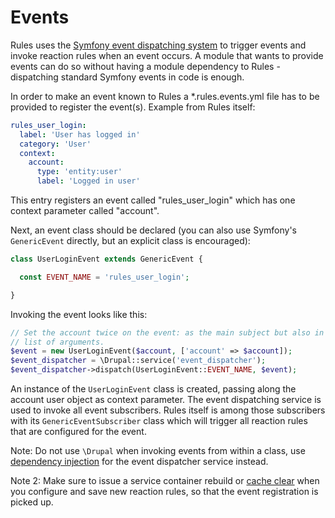 # Events

Rules uses the [Symfony event dispatching system](http://symfony.com/doc/current/components/event_dispatcher/introduction.html)
to trigger events and invoke reaction rules when an event occurs. A module that
wants to provide events can do so without having a module dependency to Rules -
dispatching standard Symfony events in code is enough.

In order to make an event known to Rules a *.rules.events.yml file has to be
provided to register the event(s). Example from Rules itself:

```yaml
rules_user_login:
  label: 'User has logged in'
  category: 'User'
  context:
    account:
      type: 'entity:user'
      label: 'Logged in user'
```

This entry registers an event called "rules_user_login" which has one context
parameter called "account".

Next, an event class should be declared (you can also use Symfony's
```GenericEvent``` directly, but an explicit class is encouraged):

```php
class UserLoginEvent extends GenericEvent {

  const EVENT_NAME = 'rules_user_login';

}
```

Invoking the event looks like this:

```php
// Set the account twice on the event: as the main subject but also in the
// list of arguments.
$event = new UserLoginEvent($account, ['account' => $account]);
$event_dispatcher = \Drupal::service('event_dispatcher');
$event_dispatcher->dispatch(UserLoginEvent::EVENT_NAME, $event);
```

An instance of the ```UserLoginEvent``` class is created, passing along the
account user object as context parameter. The event dispatching service is used
to invoke all event subscribers. Rules itself is among those subscribers with
its ```GenericEventSubscriber``` class which will trigger all reaction rules
that are configured for the event.

Note: Do not use ```\Drupal``` when invoking events from within a class, use
[dependency injection](https://www.drupal.org/node/2133171) for the event
dispatcher service instead.

Note 2: Make sure to issue a service container rebuild or
[cache clear](https://www.drupal.org/documentation/clearing-rebuilding-cache)
when you configure and save new reaction rules, so that the event registration
is picked up.

